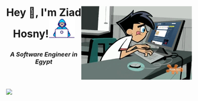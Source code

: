 <h1> <img alt="GIF" src="coder.gif" width=300px height=200px align="right">

<p align="center" >Hey 👋, I'm Ziad Hosny!<img src="Developer.gif" width=70px></h1>

<h3 align="center"><i>A Software Engineer in Egypt</i></h3></br></br>

<!--
# 💻 Tech Stack:

![Docker](https://img.shields.io/badge/docker-%230db7ed.svg?style=for-the-badge&logo=docker&logoColor=white)
-->
<!--
# 📊 GitHub Stats:

![](https://github-readme-stats.vercel.app/api?username=ZiadHosny&theme=tokyonight&hide_border=false&include_all_commits=false&count_private=false)<br/>

![](https://github-readme-streak-stats.herokuapp.com/?user=ZiadHosny&theme=tokyonight&hide_border=false)<br/>
-->

![](https://github-readme-stats.vercel.app/api/top-langs/?username=ZiadHosny&theme=tokyonight&hide_border=false&include_all_commits=false&count_private=false&layout=compact)

<!--
## 🏆 GitHub Trophies

![](https://github-profile-trophy.vercel.app/?username=ZiadHosny&theme=tokyonight&no-frame=true&no-bg=false&margin-w=4)

---

[![](https://visitcount.itsvg.in/api?id=ZiadHosny&icon=0&color=0)](https://visitcount.itsvg.in)
-->
